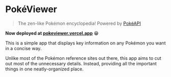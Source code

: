 # PokéViewer

> The zen-like Pokémon encyclopedia!
> Powered by [PokéAPI](https://pokeapi.co/)

**Now deployed at [pokeviewer.vercel.app](https://pokeviewer.vercel.app/)** 😁

This is a simple app that displays key information on any Pokémon you want in a concise way.

Unlike most of the Pokémon reference sites out there, this app aims to cut out most of the unnecessary details. Instead, providing all the important things in one neatly-organized place.
